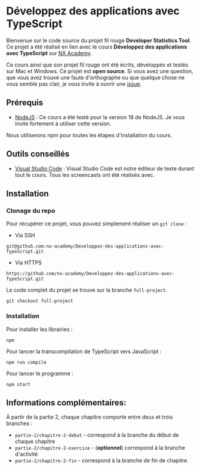 # Développez des applications avec TypeScript

Bienvenue sur le code source du projet fil rouge **Developer Statistics Tool**. Ce projet a été réalisé en lien avec le cours **Développez des applications avec TypeScript** sur [NX Academy](https://beta.nx.academy/).

Ce cours ainsi que son projet fil rouge ont été écrits, développés et testés sur Mac et Windows. Ce projet est **open source**. Si vous avez une question, que vous avez trouvé une faute d'orthographe ou que quelque chose ne vous semble pas clair, je vous invite à ouvrir une [issue](https://github.com/nx-academy/Developpez-des-applications-avec-TypeScript/issues).

## Prérequis

- [NodeJS](https://nodejs.org/en) : Ce cours a été testé pour la version 18 de
  NodeJS. Je vous invite fortement à utiliser cette version.

Nous utiliserons npm pour toutes les étapes d'installation du cours.

## Outils conseillés

- [Visual Studio Code](https://code.visualstudio.com/) : Visual Studio Code est notre éditeur de texte durant tout le cours.
Tous les screencasts ont été réalisés avec.

## Installation

### Clonage du repo

Pour récupérer ce projet, vous pouvez simplement réaliser un `git clone` :

- Via SSH

```
git@github.com:nx-academy/Developpez-des-applications-avec-TypeScript.git
```

- Via HTTPS

```
https://github.com/nx-academy/Developpez-des-applications-avec-TypeScript.git
```


Le code complet du projet se trouve sur la branche `full-project`.

```
git checkout full-project
```

### Installation

Pour installer les librairies :

```
npm
```

Pour lancer la transcompilation de TypeScript vers JavaScript :

```
npm run compile
```

Pour lancer le programme :

```
npm start
```

## Informations complémentaires:

À partir de la partie 2, chaque chapitre comporte entre deux et trois branches :

- `partie-2/chapitre-2-debut` - correspond à la branche du début de chaque chapitre
- `partie-2/chapitre-2-exercice` - (**optionnel**) correspond à la branche d'activité
- `partie-2/chapitre-2-fin` - correspond à la branche de fin de chapitre.
